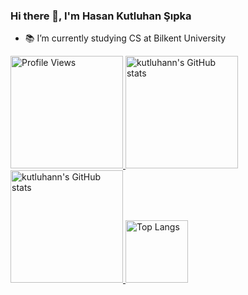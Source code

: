 ### Hi there 👋, I'm Hasan Kutluhan Şıpka
* 📚 I’m currently studying CS at Bilkent University

<a href="https://github.com/kutluhann/">
  <img src="https://komarev.com/ghpvc/?username=kutluhann&label=Profile%20views&color=0e75b6&style=flat" height="180" alt="Profile Views"/>
  <img src="https://github-readme-stats.vercel.app/api?username=kutluhann&include_all_commits=true&count_private=true&show_icons=true&theme=dark&border_radius=12&card_width=400" height="180" alt="kutluhann's GitHub stats"/>
  <img src="https://github-readme-stats.vercel.app/api?username=kutluhann&include_all_commits=true&count_private=true&show_icons=true&theme=dark&border_radius=12" height="180" alt="kutluhann's GitHub stats"/>
  <img src="https://github-readme-stats.vercel.app/api/top-langs/?username=kutluhann&layout=compact&theme=dark&langs_count=8&border_radius=12&card_width=386" height="100" alt="Top Langs"/>
</a>
